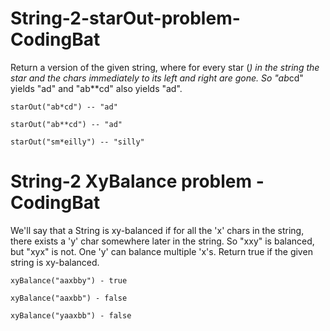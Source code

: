 # String-2-starOut-problem-CodingBat

Return a version of the given string, where for every star (*) in the string 
the star and the chars immediately to its left and right are gone. 
So "ab*cd" yields "ad" and "ab**cd" also yields "ad".

	starOut("ab*cd") -- "ad"
  
	starOut("ab**cd") -- "ad"
  
	starOut("sm*eilly") -- "silly"
  
# String-2 XyBalance problem - CodingBat  
  
  We'll say that a String is xy-balanced if for all the 'x' 
  chars in the string, there exists a 'y' char somewhere 
	later in the string. So "xxy" is balanced, but "xyx" is not. 
	One 'y' can balance multiple 'x's. 
	Return true if the given string is xy-balanced.

	xyBalance("aaxbby") - true
  
	xyBalance("aaxbb") - false
	
  	xyBalance("yaaxbb") - false
	
	
  
  
